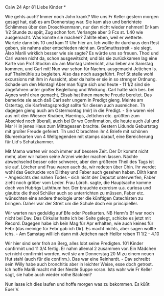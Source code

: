  Calw 24 Apr 81
Liebe Kinder <Marie>*

Wie gehts auch? Immer noch John krank? Wie uns Fr Keller gestern morgen gesagt hat, daß es am Donnerstag war. Sie kam also und berichtete Schlimmes über den Droschkenmann, nur den nicht wieder nehmen! Er kam 1/2 Stunde zu spät, Zug schon fort. Verlangte aber 3 Fcs st. 1.40 wie ausgemacht. Was konnte sie machen? Zahlte eben, weil er wetterte. Wartete dann bis 10 und kam 11 Uhr hier an. Ich wollte ihr durchaus den Rest geben, sie nahms aber entschieden nicht an. Großmuthsstreit - sie siegt. Also Marili wirklich besser wie sie sagte? Es würde uns so freuen. Thod und Carl waren nicht da, schon ausgewitscht; und bis sie zurückkamen lag eine Karte von Prof Stockm da: am Montag Unterricht, also lieber am Samstag kommen, und Carl mit! Nun war schon für Nachm. ausgemacht Jettchen Is. auf Thalmühle zu begleiten. Also das noch ausgeführt. Prof St stelle wohl excursions mit ihm in Aussicht, aber da halte er sie in so strenger Ordnung. Schade um den Montag! Aber man fügte sich und heute - 11 1/2 sind sie abgefahren unter großer Begleitung und Winkung. Carl hatte sich bes. bei Agnes wohl dran gemacht, Elisab hat ihnen manche Freude bereitet. Das bemerkte sie auch daß Carl sehr ungern in Predigt gieng. Meinte am Ostertag, die Karfreitagspredigt sollte für diesen auch ausreichen. Th dagegen gieng auch am Ostermontag (mir) in die Predigt. - Sie waren viel aus mit den Wiesner Knaben, Haerings, Jettchen etc. grüßten zum Abschied noch überall, auch bei Dr wo Confirmation, die heute auch Jul und Mar H in jenes Haus zum Mittagessen brachte. Gestern Lidunds Geburtstag mit großer Freude gefeiert. Th und C brachten ihr 4 Briefe mit schönen Blumenkarten von 4 Weltgegenden mit stamps darauf, eine Bereicherung für Lid's Schatzkammer.

Mit Mama warten wir noch immer auf bessere Zeit. Der Dr kommt nicht mehr, aber wir haben seine Arznei wieder machen lassen. Nächte abwechselnd besser oder schwerer, aber den größeren Theil des Tags ist sie auf. 
Lörcher und Frau waren auch da, wir redeten über Chin. Ihr werdet wohl das Gedruckte von Dilthey und Faber auch gesehen haben. Dilth kann - Angesichts des nahen Todes - sich nicht der Deputat unterwerfen, Faber zieht noch gröber vom Leder. Frau Lörch. sagte, die Hauptsache komme doch von Hubrigs Luththum her. Der brauchte exorcism u.a. curiosa und glaubte die theol Schüler auch so unterrichten zu müssen, Faber etc. wünschten eine andere theologie unter die künftigen Catechisten zu bringen. Daher war der Streit um die Schule doch ein principieller.

Wir warten nun geduldig auf Bfe oder Postkarten. NB Herm's Bf war noch nicht bei Dav. Das Cirkular hatte ich bei Seite gelegt, schicke es jetzt mit Record. Dagegen habe ich kein Mag für Apr erhalten, wie auch keines für Febr (das meinige für Febr gab ich Dir). Es macht nichts, aber sagen wollte ichs. - Am Samstag will ich dann mit Jettchen nach Heilbr reisen 11 1/2 - 4.10

Wir hier sind sehr froh an Berg, alles lobt seine Predigten. 101 Kinder confirmirt und 11 3/4 fertig. Er nahm allemal 2 zusammen vor. Ein Mädchen sei nicht confirmirt worden, weil sie am Donnerstag 20 M zu einem neuen Hut stahl (auch für die confirm.). Das war eine Reinhardt. - Dav schreibt sein Willy habe auch bronchitis aber in leichter Weise, esse doch getrost. Ich hoffe Marili macht mit der Nestle Suppe voran. Ists wahr wie Fr Keller sagt, sie habe auch wieder rothe Bäcklein?

Nun lasse ich dies laufen und hoffe morgen was zu bekommen.
 Es küßt Euer V.
